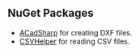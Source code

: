 ## NuGet Packages
- [ACadSharp](https://www.nuget.org/packages/ACadSharp/) for creating DXF files.
- [CSVHelper](https://www.nuget.org/packages/CsvHelper) for reading CSV files.